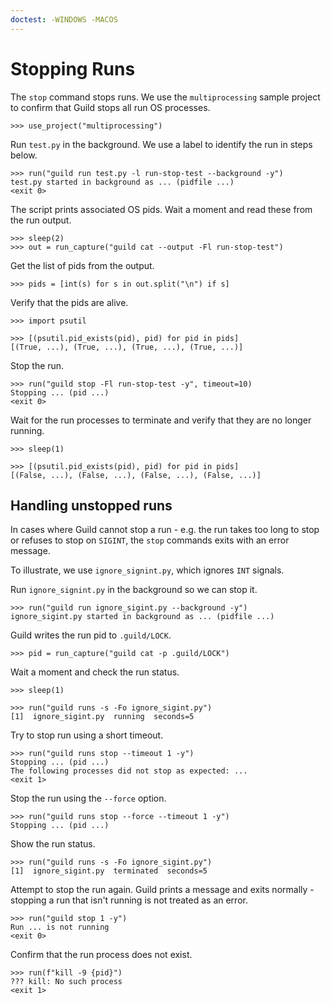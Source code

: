 ```yaml
---
doctest: -WINDOWS -MACOS
---
```


# Stopping Runs

The `stop` command stops runs. We use the `multiprocessing` sample
project to confirm that Guild stops all run OS processes.

    >>> use_project("multiprocessing")

Run `test.py` in the background. We use a label to identify the run in
steps below.

    >>> run("guild run test.py -l run-stop-test --background -y")
    test.py started in background as ... (pidfile ...)
    <exit 0>

The script prints associated OS pids. Wait a moment and read these
from the run output.

    >>> sleep(2)
    >>> out = run_capture("guild cat --output -Fl run-stop-test")

Get the list of pids from the output.

    >>> pids = [int(s) for s in out.split("\n") if s]

Verify that the pids are alive.

    >>> import psutil

    >>> [(psutil.pid_exists(pid), pid) for pid in pids]
    [(True, ...), (True, ...), (True, ...), (True, ...)]

Stop the run.

    >>> run("guild stop -Fl run-stop-test -y", timeout=10)
    Stopping ... (pid ...)
    <exit 0>

Wait for the run processes to terminate and verify that they are no
longer running.

    >>> sleep(1)

    >>> [(psutil.pid_exists(pid), pid) for pid in pids]
    [(False, ...), (False, ...), (False, ...), (False, ...)]

## Handling unstopped runs

In cases where Guild cannot stop a run - e.g. the run takes too long
to stop or refuses to stop on `SIGINT`, the `stop` commands exits with
an error message.

To illustrate, we use `ignore_signint.py`, which ignores `INT`
signals.

Run `ignore_signint.py` in the background so we can stop it.

    >>> run("guild run ignore_sigint.py --background -y")
    ignore_sigint.py started in background as ... (pidfile ...)

Guild writes the run pid to `.guild/LOCK`.

    >>> pid = run_capture("guild cat -p .guild/LOCK")

Wait a moment and check the run status.

    >>> sleep(1)

    >>> run("guild runs -s -Fo ignore_sigint.py")
    [1]  ignore_sigint.py  running  seconds=5

Try to stop run using a short timeout.

    >>> run("guild runs stop --timeout 1 -y")
    Stopping ... (pid ...)
    The following processes did not stop as expected: ...
    <exit 1>

Stop the run using the `--force` option.

    >>> run("guild runs stop --force --timeout 1 -y")
    Stopping ... (pid ...)

Show the run status.

    >>> run("guild runs -s -Fo ignore_sigint.py")
    [1]  ignore_sigint.py  terminated  seconds=5

Attempt to stop the run again. Guild prints a message and exits
normally - stopping a run that isn't running is not treated as an
error.

    >>> run("guild stop 1 -y")
    Run ... is not running
    <exit 0>

Confirm that the run process does not exist.

    >>> run(f"kill -9 {pid}")
    ??? kill: No such process
    <exit 1>
